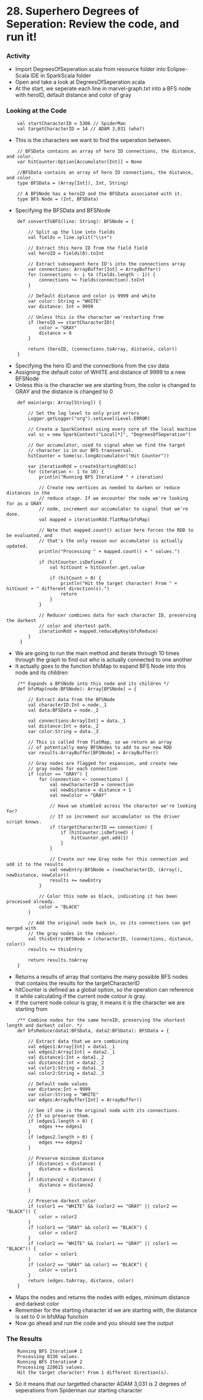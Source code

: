 # 28. Superhero Degrees of Seperation: Review the code, and run it!

### Activity
* Import DegreesOfSeperation.scala from resource folder into Eclipse-Scala IDE in SparkScala folder
* Open and take a look at DegreesOfSeperation.scala
* At the start, we seperate each line in marvel-graph.txt into a BFS node with heroID, default distance and color of gray

### Looking at the Code
```
	val startCharacterID = 5306 // SpiderMan
	val targetCharacterID = 14 // ADAM 3,031 (who?)
```
* This is the characters we want to find the seperation between.


```	
	// BFSData contains an array of hero ID connections, the distance, and color.
	var hitCounter:Option[Accumulator[Int]] = None

	//BFSData contains an array of hero ID connections, the distance, and color.
	type BFSData = (Array[Int]), Int, String)

	// A BFSNode has a heroID and the BFSData associated with it.
	type BFS Node = (Int, BFSData)
```
* Specifying the BFSData and BFSNode

```
	def convertToBFS(line: String): BFSNode = {

		// Split up the line into fields
		val fields = line.split("\\s+")

		// Extract this hero ID from the field field
		val heroID = fields(0).toInt

		// Extract subsequent hero ID's into the connections array
		var connections: ArrayBuffer[Int] = ArrayBuffer()
		for (connections <- i to (fields.length - 1)) {
			connections += fields(connection).toInt
		}

		// Default distance and color is 9999 and white
		var color: String = "WHITE"
		var distance: Int = 9999

		// Unless this is the character we'restarting from
		if (heroID == startCharacterID){
			color = "GRAY"
			distance = 0
		}

		return (heroID, (connections.toArray, distance, color))
	}
```
* Specifying the hero ID and the connections from the csv data
* Assigning the default color of WHITE and distance of 9999 to a new BFSNode
* Unless this is the character we are starting from, the color is changed to GRAY and the distance is changed to 0

```
	def main(args: Array[String]) {

		// Set the log level to only print errors
		Logger.getLogger("org").setLevel(Level.ERROR)

		// Create a SparkContext using every core of the local machine
		val sc = new SparkContext("Local[*]", "DegreesOfSeperation")

		// Our accumulator, used to signal when we find the target
		// character is in our BFS transversal.
		hitCounter = Some(sc.longAccumulator("Hit Counter"))
    
   	 	var iterationRdd = createStartingRdd(sc)
   	 	for (iteration <- 1 to 10) {
			println("Running BFS Iteration# " + iteration)

			// Create new vertices as needed to darken or reduce distances in the
			// reduce stage. If we encounter the node we're looking for as a GRAY
			// node, increment our accumulator to signal that we're done.
			val mapped = iterationRdd.flatMap(bfsMap)

			// Note that mapped.count() action here forces the RDD to be evaluated, and
			// that's the only reason our accumulator is actually updated.  
			println("Processing " + mapped.count() + " values.")

			if (hitCounter.isDefined) {
				val hitCount = hitCounter.get.value

				if (hitCount > 0) {
					println("Hit the target character! From " + hitCount + " different direction(s).")
					return
				}
			}

			// Reducer combines data for each character ID, preserving the darkest
			// color and shortest path.      
			iterationRdd = mapped.reduceByKey(bfsReduce)
		}
   	 }
```
* We are going to run the main method and iterate through 10 times through the graph to find out who is actually connected to one another
* It actually goes to the function bfsMap to expand BFS Node into this node and its children

```
	/** Expands a BFSNode into this node and its children */
  	def bfsMap(node:BFSNode): Array[BFSNode] = {
    
    	// Extract data from the BFSNode
    	val characterID:Int = node._1
    	val data:BFSData = node._2
    
    	val connections:Array[Int] = data._1
    	val distance:Int = data._2
    	var color:String = data._3
    
    	// This is called from flatMap, so we return an array
    	// of potentially many BFSNodes to add to our new RDD
    	var results:ArrayBuffer[BFSNode] = ArrayBuffer()
    
    	// Gray nodes are flagged for expansion, and create new
    	// gray nodes for each connection
    	if (color == "GRAY") {
      		for (connection <- connections) {
        		val newCharacterID = connection
        		val newDistance = distance + 1
        		val newColor = "GRAY"
        
        		// Have we stumbled across the character we're looking for?
        		// If so increment our accumulator so the driver script knows.
        		if (targetCharacterID == connection) {
          			if (hitCounter.isDefined) {
            			hitCounter.get.add(1)
          			}
        		}
        
        		// Create our new Gray node for this connection and add it to the results
        		val newEntry:BFSNode = (newCharacterID, (Array(), newDistance, newColor))
        		results += newEntry
    		}
      
      		// Color this node as black, indicating it has been processed already.
      		color = "BLACK"
    	}
    
    	// Add the original node back in, so its connections can get merged with 
    	// the gray nodes in the reducer.
    	val thisEntry:BFSNode = (characterID, (connections, distance, color))
    	results += thisEntry
    
    	return results.toArray
  	}
```
* Returns a results of array that contains the many possible BFS nodes that contains the results for the targetCharacterID
* hitCounter is defined as a global option, so the operation can reference it while calculating if the current node colour is gray.
* If the current node colour is gray, it means it is the character we are starting from

```
	/** Combine nodes for the same heroID, preserving the shortest length and darkest color. */
  	def bfsReduce(data1:BFSData, data2:BFSData): BFSData = {
    
    	// Extract data that we are combining
    	val edges1:Array[Int] = data1._1
    	val edges2:Array[Int] = data2._1
    	val distance1:Int = data1._2
    	val distance2:Int = data2._2
    	val color1:String = data1._3
    	val color2:String = data2._3
    
    	// Default node values
    	var distance:Int = 9999
    	var color:String = "WHITE"
    	var edges:ArrayBuffer[Int] = ArrayBuffer()
    
    	// See if one is the original node with its connections.
    	// If so preserve them.
    	if (edges1.length > 0) {
      		edges ++= edges1
    	}
    	if (edges2.length > 0) {
      		edges ++= edges2
    	}
    
    	// Preserve minimum distance
    	if (distance1 < distance) {
      		distance = distance1
    	}
    	if (distance2 < distance) {
      		distance = distance2
    	}
    
    	// Preserve darkest color
    	if (color1 == "WHITE" && (color2 == "GRAY" || color2 == "BLACK")) {
      		color = color2
    	}
    	if (color1 == "GRAY" && color2 == "BLACK") {
      		color = color2
    	}
    	if (color2 == "WHITE" && (color1 == "GRAY" || color1 == "BLACK")) {
      		color = color1
    	}
    	if (color2 == "GRAY" && color1 == "BLACK") {
      		color = color1
    	}
    	return (edges.toArray, distance, color)
  	}
```
* Maps the nodes and returns the nodes with edges, minimum distance and darkest color
* Remember for the starting character id we are starting with, the distance is set to 0 in bfsMap function
* Now go ahead and run the code and you should see the output

### The Results
```
	Running BFS Iteration# 1
	Processing 8330 values.
	Running BFS Iteration# 2
	Processing 220615 values.
	Hit the target character! From 1 different direction(s).
```
* So it means that our targetted character ADAM 3,031 is 2 degrees of seperations from Spiderman our starting character